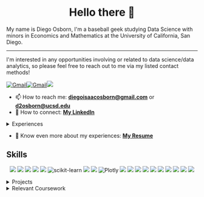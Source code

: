 <h1 align="center">Hello there 👋 </h1>
My name is Diego Osborn, I'm a baseball geek studying Data Science with minors in Economics and Mathematics at the University of California, San Diego.

---

I'm interested in any opportunities involving or related to data science/data analytics, so please feel free to reach out to me via my listed contact methods!

<p align="left">
<a href="mailto:diegoisaacosborn@gmail.com"><img alt="Gmail" src="https://img.shields.io/badge/Gmail-D14836?style=for-the-badge&logo=gmail&logoColor=white"/></a><a 
<a href="mailto:d2osborn@ucsd.edu"><img alt="Gmail" src="https://img.shields.io/badge/Gmail-D14836?style=for-the-badge&logo=gmail&logoColor=white"/></a><a href="https://www.linkedin.com/in/diego-osborn"><img src="https://img.shields.io/badge/linkedin%20-%230077B5.svg?&style=for-the-badge&logo=linkedin&logoColor=white"/></a>
</p>

- 📫 How to reach me: **diegoisaacosborn@gmail.com** or **d2osborn@ucsd.edu**
- 👥 How to connect: **[My LinkedIn](https://www.linkedin.com/in/diego-osborn)**

<details>
<summary>Experiences </summary>
<!-- <br> -->
Currently, I am a Data Analytics Intern at the UC San Diego Career Center. My internship revolves around designing and implementing an interactive dashboard using Microsoft Power BI to visualize graduate career outcomes by providing insights on salary trends and top employers for students.
<br><br>
My previous experiences include:
<ul>
  <li> a Baseball Analytics Intern for UC San Diego Baseball</li>
  <li> a Baseball Analytics Intern for Palm Springs Power Baseball</li>
</ul>
</details>

- 📄 Know even more about my experiences: **[My Resume](https://drive.google.com/file/d/1tHpKpwo8Pa3A_3SzeYq93gPkrRwrP4_v/view?usp=sharing)**

## Skills
<p align="center">
<img src="https://img.shields.io/badge/python%20-%2314354C.svg?&style=for-the-badge&logo=python&logoColor=white"/>
<img src="https://img.shields.io/badge/pandas%20-%23150458.svg?&style=for-the-badge&logo=pandas&logoColor=white"/>
<img src="https://img.shields.io/badge/numpy%20-%23013243.svg?&style=for-the-badge&logo=numpy&logoColor=white" />
<img src="https://img.shields.io/badge/PostgreSQL-%23336791.svg?&style=for-the-badge&logo=postgresql&logoColor=white"/>
<img src="https://img.shields.io/badge/SQLite-%2307405f.svg?&style=for-the-badge&logo=sqlite&logoColor=white"/>
<img alt="scikit-learn" src="https://img.shields.io/badge/sklearn-F7931E?style=for-the-badge&logo=scikit-learn&logoColor=white"/>
<img src="https://img.shields.io/badge/Matplotlib-%230A0C2D.svg?&style=for-the-badge&logo=matplotlib&logoColor=white"/>
<img src="https://img.shields.io/badge/Seaborn-%234A9E42.svg?&style=for-the-badge&logo=seaborn&logoColor=white"/>
<img alt="Plotly" src="https://img.shields.io/badge/Plotly-3775A9?style=for-the-badge&logo=plotly&logoColor=white"/>
<img src="https://img.shields.io/badge/Git-%23F05032.svg?&style=for-the-badge&logo=git&logoColor=white"/>
<img src="https://img.shields.io/badge/github%20-%23121011.svg?&style=for-the-badge&logo=github&logoColor=white"/>
<img src="https://img.shields.io/badge/Jupyter%20-%23F37626.svg?&style=for-the-badge&logo=Jupyter&logoColor=white"/>
<img src="https://img.shields.io/badge/SciPy-%230C55A5.svg?style=for-the-badge&logo=scipy&logoColor=%white">
<img src="https://img.shields.io/badge/r-%23276DC3.svg?style=for-the-badge&logo=r&logoColor=white"/>
<img src="https://img.shields.io/badge/Tableau-%230C63F2.svg?&style=for-the-badge&logo=tableau&logoColor=white"/>
<img src="https://img.shields.io/badge/Microsoft%20Power%20BI-%230A8E0A.svg?&style=for-the-badge&logo=power-bi&logoColor=white"/>
<img src="https://img.shields.io/badge/latex%20-%23008080.svg?&style=for-the-badge&logo=latex&logoColor=white"/>
<img src="https://img.shields.io/badge/Java-%23f7f7f7.svg?&style=for-the-badge&logo=java&logoColor=white"/>
<img src="https://img.shields.io/badge/html5%20-%23E34F26.svg?&style=for-the-badge&logo=html5&logoColor=white"/>
</p>

<details>
<summary>Projects </summary>
<ul>
  <li> Power Outages Statistical Analysis </li>
</ul>
</details>

<details>
<summary>Relevant Coursework </summary>
<ul>
  <li> Statistical Methods </li>
  <li> Probability Theory </li>
  <li> Exploratory Data Analysis and Inference </li>
  <li> Probabilistic Modeling and Machine Learning </li>
  <li> Data Management </li>
  <li> Data Structures and Algorithms </li>
</ul>
</details>
